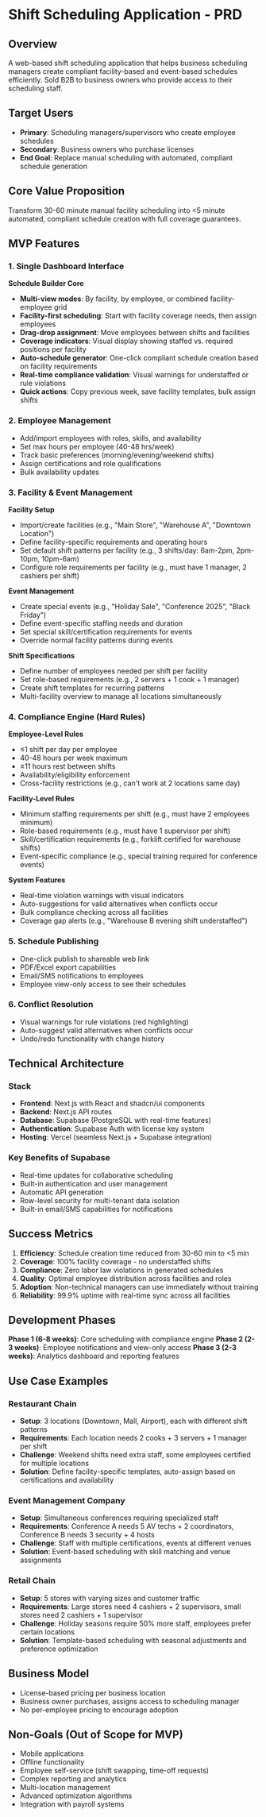 # Shift Scheduling Application - PRD

## Overview
A web-based shift scheduling application that helps business scheduling managers create compliant facility-based and event-based schedules efficiently. Sold B2B to business owners who provide access to their scheduling staff.

## Target Users
- **Primary**: Scheduling managers/supervisors who create employee schedules
- **Secondary**: Business owners who purchase licenses
- **End Goal**: Replace manual scheduling with automated, compliant schedule generation

## Core Value Proposition
Transform 30-60 minute manual facility scheduling into <5 minute automated, compliant schedule creation with full coverage guarantees.

## MVP Features

### 1. Single Dashboard Interface
**Schedule Builder Core**
- **Multi-view modes**: By facility, by employee, or combined facility-employee grid
- **Facility-first scheduling**: Start with facility coverage needs, then assign employees
- **Drag-drop assignment**: Move employees between shifts and facilities
- **Coverage indicators**: Visual display showing staffed vs. required positions per facility
- **Auto-schedule generator**: One-click compliant schedule creation based on facility requirements
- **Real-time compliance validation**: Visual warnings for understaffed or rule violations
- **Quick actions**: Copy previous week, save facility templates, bulk assign shifts

### 2. Employee Management
- Add/import employees with roles, skills, and availability
- Set max hours per employee (40-48 hrs/week)
- Track basic preferences (morning/evening/weekend shifts)
- Assign certifications and role qualifications
- Bulk availability updates

### 3. Facility & Event Management
**Facility Setup**
- Import/create facilities (e.g., "Main Store", "Warehouse A", "Downtown Location")
- Define facility-specific requirements and operating hours
- Set default shift patterns per facility (e.g., 3 shifts/day: 6am-2pm, 2pm-10pm, 10pm-6am)
- Configure role requirements per facility (e.g., must have 1 manager, 2 cashiers per shift)

**Event Management**
- Create special events (e.g., "Holiday Sale", "Conference 2025", "Black Friday")
- Define event-specific staffing needs and duration
- Set special skill/certification requirements for events
- Override normal facility patterns during events

**Shift Specifications**
- Define number of employees needed per shift per facility
- Set role-based requirements (e.g., 2 servers + 1 cook + 1 manager)
- Create shift templates for recurring patterns
- Multi-facility overview to manage all locations simultaneously

### 4. Compliance Engine (Hard Rules)
**Employee-Level Rules**
- ≤1 shift per day per employee
- 40-48 hours per week maximum
- ≥11 hours rest between shifts
- Availability/eligibility enforcement
- Cross-facility restrictions (e.g., can't work at 2 locations same day)

**Facility-Level Rules**
- Minimum staffing requirements per shift (e.g., must have 2 employees minimum)
- Role-based requirements (e.g., must have 1 supervisor per shift)
- Skill/certification requirements (e.g., forklift certified for warehouse shifts)
- Event-specific compliance (e.g., special training required for conference events)

**System Features**
- Real-time violation warnings with visual indicators
- Auto-suggestions for valid alternatives when conflicts occur
- Bulk compliance checking across all facilities
- Coverage gap alerts (e.g., "Warehouse B evening shift understaffed")

### 5. Schedule Publishing
- One-click publish to shareable web link
- PDF/Excel export capabilities
- Email/SMS notifications to employees
- Employee view-only access to see their schedules

### 6. Conflict Resolution
- Visual warnings for rule violations (red highlighting)
- Auto-suggest valid alternatives when conflicts occur
- Undo/redo functionality with change history

## Technical Architecture

### Stack
- **Frontend**: Next.js with React and shadcn/ui components
- **Backend**: Next.js API routes
- **Database**: Supabase (PostgreSQL with real-time features)
- **Authentication**: Supabase Auth with license key system
- **Hosting**: Vercel (seamless Next.js + Supabase integration)

### Key Benefits of Supabase
- Real-time updates for collaborative scheduling
- Built-in authentication and user management
- Automatic API generation
- Row-level security for multi-tenant data isolation
- Built-in email/SMS capabilities for notifications

## Success Metrics
1. **Efficiency**: Schedule creation time reduced from 30-60 min to <5 min
2. **Coverage**: 100% facility coverage - no understaffed shifts
3. **Compliance**: Zero labor law violations in generated schedules
4. **Quality**: Optimal employee distribution across facilities and roles
5. **Adoption**: Non-technical managers can use immediately without training
6. **Reliability**: 99.9% uptime with real-time sync across all facilities

## Development Phases
**Phase 1 (6-8 weeks)**: Core scheduling with compliance engine
**Phase 2 (2-3 weeks)**: Employee notifications and view-only access
**Phase 3 (2-3 weeks)**: Analytics dashboard and reporting features

## Use Case Examples

### Restaurant Chain
- **Setup**: 3 locations (Downtown, Mall, Airport), each with different shift patterns
- **Requirements**: Each location needs 2 cooks + 3 servers + 1 manager per shift
- **Challenge**: Weekend shifts need extra staff, some employees certified for multiple locations
- **Solution**: Define facility-specific templates, auto-assign based on certifications and availability

### Event Management Company
- **Setup**: Simultaneous conferences requiring specialized staff
- **Requirements**: Conference A needs 5 AV techs + 2 coordinators, Conference B needs 3 security + 4 hosts
- **Challenge**: Staff with multiple certifications, events at different venues
- **Solution**: Event-based scheduling with skill matching and venue assignments

### Retail Chain
- **Setup**: 5 stores with varying sizes and customer traffic
- **Requirements**: Large stores need 4 cashiers + 2 supervisors, small stores need 2 cashiers + 1 supervisor
- **Challenge**: Holiday seasons require 50% more staff, employees prefer certain locations
- **Solution**: Template-based scheduling with seasonal adjustments and preference optimization

## Business Model
- License-based pricing per business location
- Business owner purchases, assigns access to scheduling manager
- No per-employee pricing to encourage adoption

## Non-Goals (Out of Scope for MVP)
- Mobile applications
- Offline functionality
- Employee self-service (shift swapping, time-off requests)
- Complex reporting and analytics
- Multi-location management
- Advanced optimization algorithms
- Integration with payroll systems